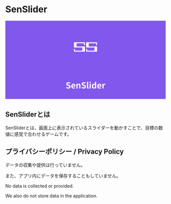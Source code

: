 # SenSlider

![icon](./icon.png)

## SenSliderとは

SenSliderとは、画面上に表示されているスライダーを動かすことで、目標の数値に感覚で合わせるゲームです。

## プライバシーポリシー / Privacy Policy

データの収集や提供は行っていません。

また、アプリ内にデータを保存することもしていません。

No data is collected or provided.

We also do not store data in the application.
